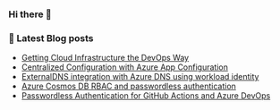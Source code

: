 ### Hi there 👋

### 📖 Latest Blog posts
<!-- CLOUDCHRONICLES:START -->
- [Getting Cloud Infrastructure the DevOps Way](https://cloudchronicles.blog/blog/Getting-Cloud-Infrastructure-the-DevOps-Way/)
- [Centralized Configuration with Azure App Configuration](https://cloudchronicles.blog/blog/Centralized-Configuration-with-Azure-App-Configuration/)
- [ExternalDNS integration with Azure DNS using workload identity](https://cloudchronicles.blog/blog/ExternalDNS-integration-with-Azure-DNS-using-workload-identity/)
- [Azure Cosmos DB RBAC and passwordless authentication](https://cloudchronicles.blog/blog/Azure-Cosmos-DB-RBAC-and-passwordless-authentication/)
- [Passwordless Authentication for GitHub Actions and Azure DevOps](https://cloudchronicles.blog/blog/Passwordless-Authentication-for-GitHub-Actions-and-Azure-DevOps/)
<!-- CLOUDCHRONICLES:END -->
